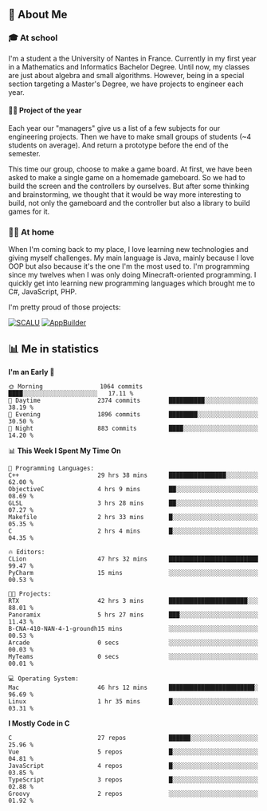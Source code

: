 ## 👀 About Me

### 🎓 At school

I'm a student a the University of Nantes in France. Currently in my first year in a Mathematics and Informatics Bachelor Degree. Until now, my classes are just about algebra and small algorithms. However, being in a special section targeting a Master's Degree, we have projects to engineer each year. 

#### 🔧🔬 Project of the year

Each year our "managers" give us a list of a few subjects for our engineering projects. Then we have to make small groups of students (~4 students on average). And return a prototype before the end of the semester.

This time our group, choose to make a game board. At first, we have been asked to make a single game on a homemade gameboard. So we had to build the screen and the controllers by ourselves. 
But after some thinking and brainstorming, we thought that it would be way more interesting to build, not only the gameboard and the controller but also a library to build games for it.

### 👨‍💻 At home

When I'm coming back to my place, I love learning new technologies and giving myself challenges. My main language is Java, mainly because I love OOP but also because it's the one I'm the most used to. I'm programming since my twelves when I was only doing Minecraft-oriented programming.  I quickly get into learning new programming languages which brought me to C#, JavaScript, PHP. 

I'm pretty proud of those projects:

[![SCALU](https://github-readme-stats.vercel.app/api/pin?username=renardfute&repo=SCALU)](https://github.com/renardfute/scalu)
[![AppBuilder](https://github-readme-stats.vercel.app/api/pin?username=pulsedev2&repo=AppBuilder)](https://github.com/pulsedev2/AppBuilder)

## 📊 Me in statistics
<!--START_SECTION:waka-->
**I'm an Early 🐤** 

```text
🌞 Morning                1064 commits        ████░░░░░░░░░░░░░░░░░░░░░   17.11 % 
🌆 Daytime                2374 commits        ██████████░░░░░░░░░░░░░░░   38.19 % 
🌃 Evening                1896 commits        ████████░░░░░░░░░░░░░░░░░   30.50 % 
🌙 Night                  883 commits         ████░░░░░░░░░░░░░░░░░░░░░   14.20 % 
```


📊 **This Week I Spent My Time On** 

```text
💬 Programming Languages: 
C++                      29 hrs 38 mins      ████████████████░░░░░░░░░   62.00 % 
ObjectiveC               4 hrs 9 mins        ██░░░░░░░░░░░░░░░░░░░░░░░   08.69 % 
GLSL                     3 hrs 28 mins       ██░░░░░░░░░░░░░░░░░░░░░░░   07.27 % 
Makefile                 2 hrs 33 mins       █░░░░░░░░░░░░░░░░░░░░░░░░   05.35 % 
C                        2 hrs 4 mins        █░░░░░░░░░░░░░░░░░░░░░░░░   04.35 % 

🔥 Editors: 
CLion                    47 hrs 32 mins      █████████████████████████   99.47 % 
PyCharm                  15 mins             ░░░░░░░░░░░░░░░░░░░░░░░░░   00.53 % 

🐱‍💻 Projects: 
RTX                      42 hrs 3 mins       ██████████████████████░░░   88.01 % 
Panoramix                5 hrs 27 mins       ███░░░░░░░░░░░░░░░░░░░░░░   11.43 % 
B-CNA-410-NAN-4-1-groundh15 mins             ░░░░░░░░░░░░░░░░░░░░░░░░░   00.53 % 
Arcade                   0 secs              ░░░░░░░░░░░░░░░░░░░░░░░░░   00.03 % 
MyTeams                  0 secs              ░░░░░░░░░░░░░░░░░░░░░░░░░   00.01 % 

💻 Operating System: 
Mac                      46 hrs 12 mins      ████████████████████████░   96.69 % 
Linux                    1 hr 35 mins        █░░░░░░░░░░░░░░░░░░░░░░░░   03.31 % 
```

**I Mostly Code in C** 

```text
C                        27 repos            ██████░░░░░░░░░░░░░░░░░░░   25.96 % 
Vue                      5 repos             █░░░░░░░░░░░░░░░░░░░░░░░░   04.81 % 
JavaScript               4 repos             █░░░░░░░░░░░░░░░░░░░░░░░░   03.85 % 
TypeScript               3 repos             █░░░░░░░░░░░░░░░░░░░░░░░░   02.88 % 
Groovy                   2 repos             ░░░░░░░░░░░░░░░░░░░░░░░░░   01.92 % 
```




<!--END_SECTION:waka-->
